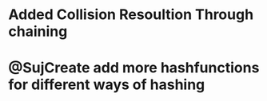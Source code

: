# Added Collision Resoultion Through chaining
# @SujCreate add more hashfunctions for different ways of hashing 